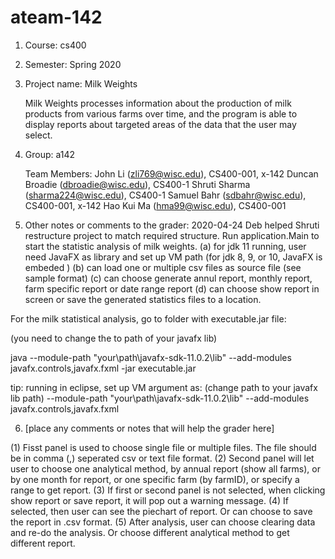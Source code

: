# ateam-142

1. Course: cs400
2. Semester: Spring 2020
3. Project name: Milk Weights

    Milk Weights processes information about the production of milk products from various farms over time, and the program is able to display reports about targeted areas of the data that the user may select. 
    
4. Group: a142

    Team Members:
    John Li (zli769@wisc.edu), CS400-001, x-142
    Duncan Broadie (dbroadie@wisc.edu), CS400-1
    Shruti Sharma (sharma224@wisc.edu), CS400-1
    Samuel Bahr (sdbahr@wisc.edu), CS400-001, x-142
    Hao Kui Ma (hma99@wisc.edu), CS400-001
    
    
5. Other notes or comments to the grader:
    2020-04-24 Deb helped Shruti restructure project to match required structure.
    Run application.Main to start the statistic analysis of milk weights.
    (a) for jdk 11 running, user need JavaFX as library and set up VM path (for jdk 8, 9, or 10, JavaFX is embeded )
    (b) can load one or multiple csv files as source file (see sample format)
    (c) can choose generate annul report, monthly report, farm specific report or date range report
    (d) can choose show report in screen or save the generated statistics files to a location.

For the milk statistical analysis, go to folder with executable.jar file:

(you need to change the to path of your javafx lib)

java --module-path "your\path\javafx-sdk-11.0.2\lib" --add-modules javafx.controls,javafx.fxml -jar executable.jar
 

tip: running in eclipse, set up VM argument as: (change path to your javafx lib path)
--module-path "your\path\javafx-sdk-11.0.2\lib" --add-modules javafx.controls,javafx.fxml

6.  [place any comments or notes that will help the grader here]

  (1) Fisst panel is used to choose single file or multiple files. The file should be in comma (,) seperated csv or text file format.
  (2) Second panel will let user to choose one analytical method, by annual report (show all farms), or by one month for report, or one specific farm (by farmID),
		or specify a range to get report.
  (3) If first or second panel is not selected, when clicking show report or save report, it will pop out a warning message.
  (4) If selected, then user can see the piechart of report.  Or can choose to save the report in .csv format.
  (5) After analysis, user can choose clearing data and re-do the analysis. Or choose different analytical method to get different report.
